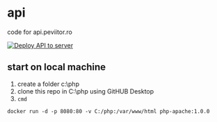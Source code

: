 # api
code for api.peviitor.ro

[![Deploy API to server](https://github.com/peviitor-ro/api/actions/workflows/deploy_api.yml/badge.svg)](https://github.com/peviitor-ro/api/actions/workflows/deploy_api.yml)


## start on local machine
1. create a folder c:\php
2. clone this repo in C:\php using GitHUB Desktop
3. `cmd`
```
docker run -d -p 8080:80 -v C:/php:/var/www/html php-apache:1.0.0
```
